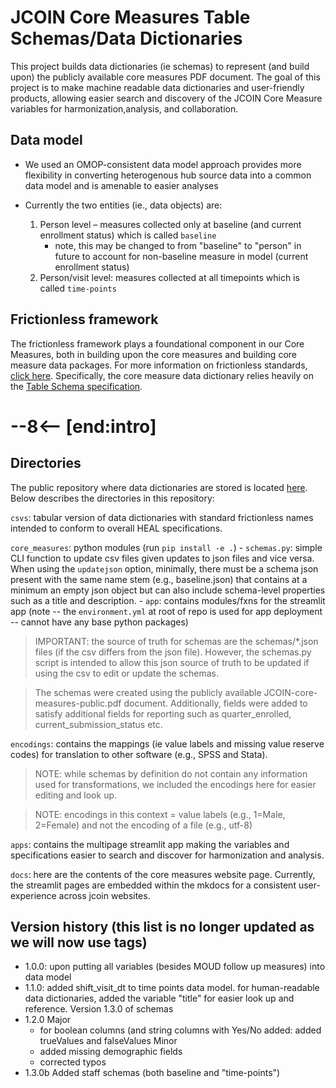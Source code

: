 # JCOIN Core Measures Table Schemas/Data Dictionaries

This project builds data dictionaries (ie schemas) to represent (and build upon) the publicly available core measures PDF document. The goal of this project is to make machine readable data dictionaries and user-friendly products, allowing easier search and discovery of the JCOIN Core Measure variables for harmonization,analysis, and collaboration. 


## Data model 

- We used an OMOP-consistent data model approach provides more flexibility in converting heterogenous hub source data into a common data model and is amenable to easier analyses

- Currently the two entities (ie., data objects) are: 
    1. Person level – measures collected only at baseline (and current enrollment status) which is called `baseline`
        - note, this may be changed to from "baseline" to "person" in future to account for non-baseline measure in model (current enrollment status)
    2. Person/visit level: measures collected at all timepoints which is called `time-points`

## Frictionless framework

The frictionless framework plays a foundational component in our Core Measures, both in building upon the core measures and building core measure data packages. For more information on frictionless standards, [click here](https://specs.frictionlessdata.io/). Specifically, the core measure data dictionary relies heavily on the [Table Schema specification](https://specs.frictionlessdata.io/table-schema).

# --8<-- [end:intro]
## Directories

The public repository where data dictionaries are stored is located [here](https://github.com/jcoin-maarc/JCOIN-Core-Measures). Below describes the directories in this repository:

`csvs`: tabular version of data dictionaries with standard frictionless names intended to conform to overall HEAL specifications.

`core_measures`: python modules (run `pip install -e .`)
    - `schemas.py`: simple CLI function to update csv files given updates to json files and vice versa. When using the `updatejson` option, minimally, there must be a schema json present with the same name stem (e.g., baseline.json) that contains at a minimum an empty json object but can also include schema-level properties such as a title and description. 
    - `app`: contains modules/fxns for the streamlit app (note -- the  `environment.yml` at root of repo is used for app deployment -- cannot have any base python packages)

> IMPORTANT: the source of truth for schemas are the schemas/*.json files (if the csv differs from the json file). However, the schemas.py script is intended to allow this json source of truth to be updated if using the csv to edit or update the schemas.

> The schemas were created using the publicly available JCOIN-core-measures-public.pdf document. Additionally, fields were added to satisfy additional fields for reporting such as quarter_enrolled, current_submission_status etc.

`encodings`: contains the mappings (ie value labels and missing value reserve codes) for translation to other software (e.g., SPSS and Stata). 

> NOTE: while schemas by definition do not contain any information used for transformations, we included the encodings here for easier editing and look up.

> NOTE: encodings in this context = value labels (e.g., 1=Male, 2=Female) and not the encoding of a file (e.g., utf-8)

`apps`: contains the multipage streamlit app making the variables and specifications easier to search and discover for harmonization and analysis.

`docs`: here are the contents of the core measures website page. Currently, the streamlit pages are embedded within the mkdocs for a consistent user-experience across jcoin websites.

## Version history (this list is no longer updated as we will now use tags)
- 1.0.0:
    upon putting all variables (besides MOUD follow up measures) into data model
- 1.1.0: 
    added shift_visit_dt to time points data model. for human-readable data dictionaries, added the variable "title" for easier look up and reference.
    Version 1.3.0 of schemas
- 1.2.0
    Major
    - for boolean columns (and string columns with Yes/No added: added trueValues and falseValues
    Minor
    - added missing demographic fields
    - corrected typos
- 1.3.0b
    Added staff schemas (both baseline and "time-points")
